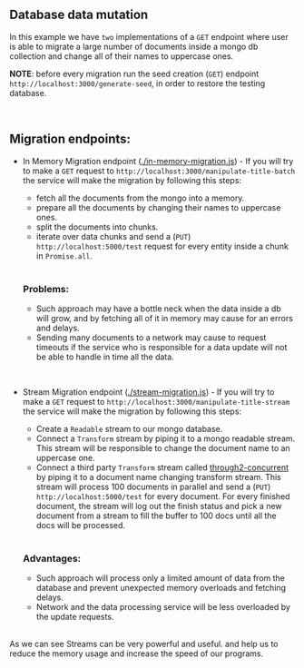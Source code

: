 ## Database data mutation

In this example we have `two` implementations of a `GET` endpoint where user is able to migrate a large number of documents inside a mongo db collection and change all of their names to uppercase ones.

**NOTE**: before every migration run the seed creation (`GET`) endpoint `http://localhost:3000/generate-seed`, in order to restore the testing database.

</br>

## Migration endpoints:

- In Memory Migration endpoint ([./in-memory-migration.js](./in-memory-migration.js)) -
  If you will try to make a `GET` request to `http://localhost:3000/manipulate-title-batch` the service will make the migration by following this steps:

  - fetch all the documents from the mongo into a memory.
  - prepare all the documents by changing their names to uppercase ones.
  - split the documents into chunks.
  - iterate over data chunks and send a (`PUT`) `http://localhost:5000/test` request for every entity inside a chunk in `Promise.all`.

  </br>

  ### Problems:

  - Such approach may have a bottle neck when the data inside a db will grow, and by fetching all of it in memory may cause for an errors and delays.
  - Sending many documents to a network may cause to request timeouts if the service who is responsible for a data update will not be able to handle in time all the data.

</br>

- Stream Migration endpoint ([./stream-migration.js](./stream-migration.js)) -
  If you will try to make a `GET` request to `http://localhost:3000/manipulate-title-stream` the service will make the migration by following this steps:

  - Create a `Readable` stream to our mongo database.
  - Connect a `Transform` stream by piping it to a mongo readable stream. This stream will be responsible to change the document name to an uppercase one.
  - Connect a third party `Transform` stream called [through2-concurrent](https://www.npmjs.com/package/through2-concurrent) by piping it to a document name changing transform stream. This stream will process 100 documents in parallel and send a (`PUT`) `http://localhost:5000/test` for every document. For every finished document, the stream will log out the finish status and pick a new document from a stream to fill the buffer to 100 docs until all the docs will be processed.

  </br>

  ### Advantages:

  - Such approach will process only a limited amount of data from the database and prevent unexpected memory overloads and fetching delays.
  - Network and the data processing service will be less overloaded by the update requests.

  </br>

As we can see Streams can be very powerful and useful. and help us to reduce the memory usage and increase the speed of our programs.
